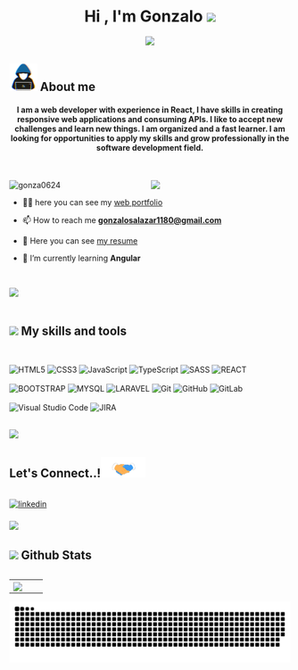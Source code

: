 <h1 align="center"><b>Hi , I'm Gonzalo </b><img src="https://media.giphy.com/media/hvRJCLFzcasrR4ia7z/giphy.gif" width="35"></h1>

<p align="center">
  <a href="https://github.com/DenverCoder1/readme-typing-svg"><img src="https://readme-typing-svg.herokuapp.com?font=Time+New+Roman&color=cyan&size=25&center=true&vCenter=true&width=600&height=100&lines=Welcome+to+my+GitHub+profile+!;"></a>
</p>

## <picture><img src = "https://github.com/0xAbdulKhalid/0xAbdulKhalid/raw/main/assets/mdImages/about_me.gif" width = 50px></picture> **About me**

<h4 align="center">I am a web developer with experience in React, I have skills in creating responsive web applications and consuming APIs. I like to accept new challenges and learn new things. I am organized and a fast learner. I am looking for opportunities to apply my skills and grow professionally in the software development field.</h4>

<br>

<picture> <img align="right" src="https://github.com/7oSkaaa/7oSkaaa/blob/main/Images/Right_Side.gif?raw=true" width = 250px></picture>

<p align="left"> <img src="https://komarev.com/ghpvc/?username=gonza0624&label=Profile%20views&color=0e75b6&style=flat" alt="gonza0624" /> </p>

- 👨‍💻 here you can see my [web portfolio](https://gonzalosalazar.netlify.app/)

- 📫 How to reach me **gonzalosalazar1180@gmail.com**

- 📄 Here you can see [my resume](https://drive.google.com/file/d/1-ptEMtEmUhXjeMgDoPSpOpXzYKM9n-08/view)

- 🌱 I’m currently learning **Angular**

<br>

<img src="https://user-images.githubusercontent.com/73097560/115834477-dbab4500-a447-11eb-908a-139a6edaec5c.gif"><br><br>

## <img src="https://media2.giphy.com/media/QssGEmpkyEOhBCb7e1/giphy.gif?cid=ecf05e47a0n3gi1bfqntqmob8g9aid1oyj2wr3ds3mg700bl&rid=giphy.gif" width ="25"><b> My skills and tools</b>
<br>

   ![HTML5](https://img.shields.io/badge/HTML5%20-%23E34F26.svg?style=for-the-badge&logo=html5&logoColor=white)
   ![CSS3](https://img.shields.io/badge/CSS%20-%231572B6.svg?style=for-the-badge&logo=css3&logoColor=white)
   ![JavaScript](https://img.shields.io/badge/JavaScript%20-%23F7DF1E.svg?style=for-the-badge&logo=javascript&logoColor=black)
   ![TypeScript](https://img.shields.io/badge/TypeScript-007ACC?style=for-the-badge&logo=typescript&logoColor=white)
   ![SASS](https://img.shields.io/badge/Sass-CC6699?style=for-the-badge&logo=sass&logoColor=white)
   ![REACT](https://img.shields.io/badge/React-20232A?style=for-the-badge&logo=react&logoColor=61DAFB)
   <br><br>
   ![BOOTSTRAP](https://img.shields.io/badge/Bootstrap-563D7C?style=for-the-badge&logo=bootstrap&logoColor=white)
   ![MYSQL](https://img.shields.io/badge/MySQL-005C84?style=for-the-badge&logo=mysql&logoColor=white)
   ![LARAVEL](https://img.shields.io/badge/Laravel-FF2D20?style=for-the-badge&logo=laravel&logoColor=white)
   ![Git](https://img.shields.io/badge/git-%23F05033.svg?style=for-the-badge&logo=git&logoColor=white)
   ![GitHub](https://img.shields.io/badge/github-%23121011.svg?style=for-the-badge&logo=github&logoC)
   ![GitLab](https://img.shields.io/badge/GitLab-330F63?style=for-the-badge&logo=gitlab&logoColor=white)
   <br><br>
   ![Visual Studio Code](https://img.shields.io/badge/Visual_Studio_Code-0078D4?style=for-the-badge&logo=visual%20studio%20code&logoColor=white)
   ![JIRA](https://img.shields.io/badge/Jira-0052CC?style=for-the-badge&logo=Jira&logoColor=white)

<br>
<img src="https://user-images.githubusercontent.com/73097560/115834477-dbab4500-a447-11eb-908a-139a6edaec5c.gif">

## <b> Let's Connect..!</b><img src="https://github.com/0xAbdulKhalid/0xAbdulKhalid/raw/main/assets/mdImages/handshake.gif" width ="80">
<br>
<div align='left'>

<a href="https://www.linkedin.com/in/gonzalo-salazar-carvajal-965284218/" target="_blank">
<img src="https://img.shields.io/badge/linkedin-%2300acee.svg?color=405DE6&style=for-the-badge&logo=linkedin&logoColor=white" alt=linkedin style="margin-bottom: 5px;"/>
</a>
</li>

<br>

<br>
<img src="https://user-images.githubusercontent.com/73097560/115834477-dbab4500-a447-11eb-908a-139a6edaec5c.gif">
<br>

## <img src="https://media.giphy.com/media/iY8CRBdQXODJSCERIr/giphy.gif" width="35"><b> Github Stats </b>

<p align="center">
  <!--- stats (start) -->
<table align="left">
<tr border="none">

<td width="50%" align="left">

  <img  align="center"  src="https://github-readme-stats.anuraghazra1.vercel.app/api/top-langs/?username=Gonza0624&theme=dark&hide_border=false&no-bg=true&no-frame=true&langs_count=10"/>
  
  </td>
</tr>
</table>
<!--- stats (end) -->

<br><br>
<!--- snake -->
<div align="center">
  <img  src="https://github.com/1999AZZAR/1999AZZAR/blob/main/resources/img/grid-snake.svg"
       alt="snake" /></a>
</div>

